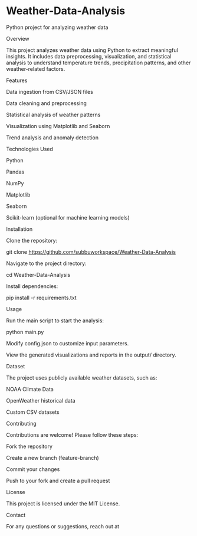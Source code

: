 # Weather-Data-Analysis
Python project for analyzing weather data

Overview

This project analyzes weather data using Python to extract meaningful insights. It includes data preprocessing, visualization, and statistical analysis to understand temperature trends, precipitation patterns, and other weather-related factors.

Features   

Data ingestion from CSV/JSON files

Data cleaning and preprocessing 

Statistical analysis of weather patterns

Visualization using Matplotlib and Seaborn

Trend analysis and anomaly detection

Technologies Used

Python

Pandas

NumPy

Matplotlib

Seaborn

Scikit-learn (optional for machine learning models)

Installation

Clone the repository:

git clone https://github.com/subbuworkspace/Weather-Data-Analysis

Navigate to the project directory:

cd Weather-Data-Analysis

Install dependencies:

pip install -r requirements.txt

Usage

Run the main script to start the analysis:

python main.py

Modify config.json to customize input parameters.

View the generated visualizations and reports in the output/ directory.

Dataset

The project uses publicly available weather datasets, such as:

NOAA Climate Data

OpenWeather historical data

Custom CSV datasets

Contributing

Contributions are welcome! Please follow these steps:

Fork the repository

Create a new branch (feature-branch)

Commit your changes

Push to your fork and create a pull request

License

This project is licensed under the MIT License.

Contact

For any questions or suggestions, reach out at
